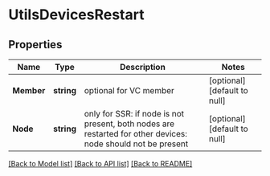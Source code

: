 # UtilsDevicesRestart

## Properties
Name | Type | Description | Notes
------------ | ------------- | ------------- | -------------
**Member** | **string** | optional for VC member | [optional] [default to null]
**Node** | **string** | only for SSR: if node is not present, both nodes are restarted for other devices: node should not be present | [optional] [default to null]

[[Back to Model list]](../README.md#documentation-for-models) [[Back to API list]](../README.md#documentation-for-api-endpoints) [[Back to README]](../README.md)

